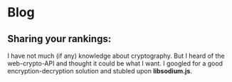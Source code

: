 # Blog

## Sharing your rankings:

I have not much (if any) knowledge about cryptography.
But I heard of the web-crypto-API and thought it could be what I want.
I googled for a good encryption-decryption solution and stubled upon **libsodium.js**.